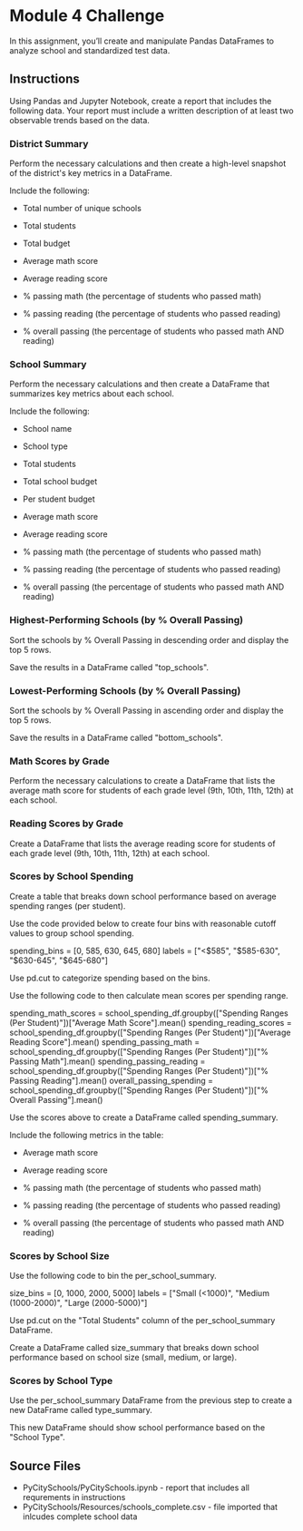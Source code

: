 # Module 4 Challenge 

In this assignment, you’ll create and manipulate Pandas DataFrames to analyze school and standardized test data.

## Instructions

Using Pandas and Jupyter Notebook, create a report that includes the following data. Your report must include a written description of at least two observable trends based on the data.

### District Summary

Perform the necessary calculations and then create a high-level snapshot of the district's key metrics in a DataFrame.

Include the following:

   - Total number of unique schools

   - Total students

   - Total budget

   - Average math score

   - Average reading score

  -  % passing math (the percentage of students who passed math)

  -  % passing reading (the percentage of students who passed reading)

  -  % overall passing (the percentage of students who passed math AND reading)

### School Summary

Perform the necessary calculations and then create a DataFrame that summarizes key metrics about each school.

Include the following:

   - School name

   - School type

  -  Total students

   - Total school budget

  -  Per student budget

  -  Average math score

  -  Average reading score

  -  % passing math (the percentage of students who passed math)

  -  % passing reading (the percentage of students who passed reading)

  -  % overall passing (the percentage of students who passed math AND reading)

### Highest-Performing Schools (by % Overall Passing)

Sort the schools by % Overall Passing in descending order and display the top 5 rows.

Save the results in a DataFrame called "top_schools".

### Lowest-Performing Schools (by % Overall Passing)

Sort the schools by % Overall Passing in ascending order and display the top 5 rows.

Save the results in a DataFrame called "bottom_schools".

### Math Scores by Grade

Perform the necessary calculations to create a DataFrame that lists the average math score for students of each grade level (9th, 10th, 11th, 12th) at each school.

### Reading Scores by Grade

Create a DataFrame that lists the average reading score for students of each grade level (9th, 10th, 11th, 12th) at each school.

### Scores by School Spending

Create a table that breaks down school performance based on average spending ranges (per student).

Use the code provided below to create four bins with reasonable cutoff values to group school spending.

spending_bins = [0, 585, 630, 645, 680]
labels = ["<$585", "$585-630", "$630-645", "$645-680"]

Use pd.cut to categorize spending based on the bins.

Use the following code to then calculate mean scores per spending range.

spending_math_scores = school_spending_df.groupby(["Spending Ranges (Per Student)"])["Average Math Score"].mean()
spending_reading_scores = school_spending_df.groupby(["Spending Ranges (Per Student)"])["Average Reading Score"].mean()
spending_passing_math = school_spending_df.groupby(["Spending Ranges (Per Student)"])["% Passing Math"].mean()
spending_passing_reading = school_spending_df.groupby(["Spending Ranges (Per Student)"])["% Passing Reading"].mean()
overall_passing_spending = school_spending_df.groupby(["Spending Ranges (Per Student)"])["% Overall Passing"].mean()

Use the scores above to create a DataFrame called spending_summary.

Include the following metrics in the table:

   - Average math score

   - Average reading score

  -  % passing math (the percentage of students who passed math)

   - % passing reading (the percentage of students who passed reading)

   - % overall passing (the percentage of students who passed math AND reading)

### Scores by School Size

Use the following code to bin the per_school_summary.

size_bins = [0, 1000, 2000, 5000]
labels = ["Small (<1000)", "Medium (1000-2000)", "Large (2000-5000)"]

Use pd.cut on the "Total Students" column of the per_school_summary DataFrame.

Create a DataFrame called size_summary that breaks down school performance based on school size (small, medium, or large).

### Scores by School Type

Use the per_school_summary DataFrame from the previous step to create a new DataFrame called type_summary.

This new DataFrame should show school performance based on the "School Type".

## Source Files

- PyCitySchools/PyCitySchools.ipynb - report that includes all requrements in instructions
- PyCitySchools/Resources/schools_complete.csv - file imported that inlcudes complete school data




